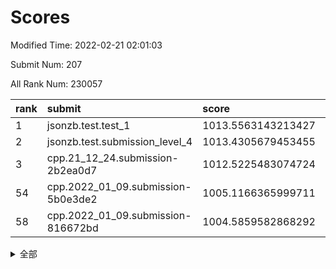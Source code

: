 # Scores

Modified Time: 2022-02-21 02:01:03

Submit Num: 207

All Rank Num: 230057

| rank |               submit               |       score        |       sigma        | pk_num |
| :--- | :--------------------------------- | :----------------- | :----------------- | :----- |
| 1    | jsonzb.test.test_1                 | 1013.5563143213427 | 0.7893620063643714 | 4448   |
| 2    | jsonzb.test.submission_level_4     | 1013.4305679453455 | 0.8620748227457388 | 4446   |
| 3    | cpp.21_12_24.submission-2b2ea0d7   | 1012.5225483074724 | 0.7843329507701002 | 4448   |
| 54   | cpp.2022_01_09.submission-5b0e3de2 | 1005.1166365999711 | 0.7160965950702289 | 4444   |
| 58   | cpp.2022_01_09.submission-816672bd | 1004.5859582868292 | 0.7271342223485111 | 4446   |


<details>
<summary>全部</summary>

| rank |                 submit                 |       score        |       sigma        | pk_num |
| :--- | :------------------------------------- | :----------------- | :----------------- | :----- |
| 1    | jsonzb.test.test_1                     | 1013.5563143213427 | 0.7893620063643714 | 4448   |
| 2    | jsonzb.test.submission_level_4         | 1013.4305679453455 | 0.8620748227457388 | 4446   |
| 3    | cpp.21_12_24.submission-2b2ea0d7       | 1012.5225483074724 | 0.7843329507701002 | 4448   |
| 4    | gobigger.level_3.submission_level_3_26 | 1011.9085815158952 | 0.76953268090717   | 4452   |
| 5    | gobigger.level_3.submission_level_3_31 | 1011.5474361996318 | 0.7497490206390227 | 4444   |
| 6    | gobigger.level_3.submission_level_3_29 | 1011.44193040686   | 0.7697011828808918 | 4450   |
| 7    | gobigger.level_3.submission_level_3_8  | 1011.3093877642086 | 0.7675624137734176 | 4443   |
| 8    | gobigger.level_3.submission_level_3_28 | 1011.2013329682119 | 0.7675826010012592 | 4448   |
| 9    | gobigger.level_3.submission_level_3_44 | 1011.0991091694889 | 0.7726957767176843 | 4444   |
| 10   | gobigger.level_3.submission_level_3_40 | 1010.9567022960707 | 0.7608432626874742 | 4444   |
| 11   | gobigger.level_3.submission_level_3_37 | 1010.8791940068354 | 0.7501886249435332 | 4440   |
| 12   | gobigger.level_3.submission_level_3_41 | 1010.8462003240211 | 0.7555204155253572 | 4446   |
| 13   | gobigger.level_3.submission_level_3_46 | 1010.8450137802035 | 0.7921839512257733 | 4444   |
| 14   | gobigger.level_3.submission_level_3_1  | 1010.6346400395736 | 0.7533462143012138 | 4445   |
| 15   | gobigger.level_3.submission_level_3_4  | 1010.6186818327451 | 0.7591970495067795 | 4438   |
| 16   | gobigger.level_3.submission_level_3_33 | 1010.5463901261184 | 0.7453692753644178 | 4448   |
| 17   | gobigger.level_3.submission_level_3_14 | 1010.5174090358728 | 0.7907044389208935 | 4450   |
| 18   | gobigger.level_3.submission_level_3_5  | 1010.4870907607868 | 0.7589702707517387 | 4443   |
| 19   | gobigger.level_3.submission_level_3_43 | 1010.469063868585  | 0.7829619002100906 | 4443   |
| 20   | gobigger.level_3.submission_level_3_39 | 1010.4554723936573 | 0.7512624900482796 | 4446   |
| 21   | gobigger.level_3.submission_level_3_48 | 1010.455259326265  | 0.7818330723761171 | 4445   |
| 22   | gobigger.level_3.submission_level_3_36 | 1010.440354024106  | 0.7734899121098213 | 4447   |
| 23   | gobigger.level_3.submission_level_3_15 | 1010.3704848563092 | 0.7721595579068801 | 4449   |
| 24   | gobigger.level_3.submission_level_3_0  | 1010.2696803787047 | 0.7910183447278997 | 4440   |
| 25   | gobigger.level_3.submission_level_3_2  | 1010.2491595983294 | 0.7735924611111661 | 4446   |
| 26   | gobigger.level_3.submission_level_3_30 | 1010.2273850092159 | 0.7661665454161287 | 4440   |
| 27   | gobigger.level_3.submission_level_3_6  | 1010.2137534449383 | 0.7581656464680959 | 4445   |
| 28   | gobigger.level_3.submission_level_3_42 | 1010.1848655364157 | 0.7542186669984444 | 4449   |
| 29   | gobigger.level_3.submission_level_3_17 | 1010.0512054675384 | 0.7326578392189637 | 4443   |
| 30   | gobigger.level_3.submission_level_3_19 | 1009.9205623522539 | 0.7592560789343522 | 4450   |
| 31   | gobigger.level_3.submission_level_3_11 | 1009.9007906609413 | 0.7488089185212512 | 4444   |
| 32   | gobigger.level_3.submission_level_3_35 | 1009.859548302703  | 0.7784083912135985 | 4445   |
| 33   | gobigger.level_3.submission_level_3_16 | 1009.8340376729591 | 0.7462150218666116 | 4447   |
| 34   | gobigger.level_3.submission_level_3_27 | 1009.7481949988986 | 0.7518862807653123 | 4447   |
| 35   | gobigger.level_3.submission_level_3_12 | 1009.7377265383516 | 0.7590117603330953 | 4447   |
| 36   | gobigger.level_3.submission_level_3_13 | 1009.6616013104027 | 0.7485397416383813 | 4438   |
| 37   | gobigger.level_3.submission_level_3_25 | 1009.6001602836327 | 0.7386131551300561 | 4447   |
| 38   | gobigger.level_3.submission_level_3_24 | 1009.5579964443402 | 0.7242126610927494 | 4445   |
| 39   | gobigger.level_3.submission_level_3_18 | 1009.525955973429  | 0.7567986541294698 | 4451   |
| 40   | gobigger.level_3.submission_level_3_22 | 1009.495501500787  | 0.7487318573471751 | 4445   |
| 41   | gobigger.level_3.submission_level_3_32 | 1009.3892395584863 | 0.7490366411586862 | 4448   |
| 42   | gobigger.level_3.submission_level_3_10 | 1009.343614152853  | 0.7404178838284114 | 4446   |
| 43   | gobigger.level_3.submission_level_3_20 | 1009.3342397399936 | 0.760281916851182  | 4444   |
| 44   | gobigger.level_3.submission_level_3_38 | 1009.3224786438532 | 0.7331499594551794 | 4452   |
| 45   | gobigger.level_3.submission_level_3_3  | 1009.2179096975182 | 0.751387019192252  | 4446   |
| 46   | gobigger.level_3.submission_level_3_34 | 1009.1230474500072 | 0.7468270991208126 | 4441   |
| 47   | gobigger.level_3.submission_level_3_49 | 1009.0951200541668 | 0.7522734826115572 | 4448   |
| 48   | gobigger.level_3.submission_level_3_9  | 1009.0867219214136 | 0.7422967901361932 | 4452   |
| 49   | gobigger.level_3.submission_level_3_21 | 1009.0865085869464 | 0.7384404044619526 | 4443   |
| 50   | gobigger.level_3.submission_level_3_45 | 1008.6758558283527 | 0.7525889480603883 | 4444   |
| 51   | gobigger.level_3.submission_level_3_47 | 1008.6281115529177 | 0.7358221219649531 | 4444   |
| 52   | gobigger.level_3.submission_level_3_23 | 1008.3926476389582 | 0.7555421498563296 | 4446   |
| 53   | gobigger.level_3.submission_level_3_7  | 1007.8495035162822 | 0.7413798950272008 | 4446   |
| 54   | cpp.2022_01_09.submission-5b0e3de2     | 1005.1166365999711 | 0.7160965950702289 | 4444   |
| 55   | gobigger.level_1.submission_level_1_41 | 1004.9789569975505 | 0.7116144451188006 | 4444   |
| 56   | gobigger.level_1.submission_level_1_47 | 1004.9253079595928 | 0.7147281130168018 | 4444   |
| 57   | gobigger.level_1.submission_level_1_4  | 1004.710363319159  | 0.716249391452679  | 4447   |
| 58   | cpp.2022_01_09.submission-816672bd     | 1004.5859582868292 | 0.7271342223485111 | 4446   |
| 59   | gobigger.level_1.submission_level_1_38 | 1004.1918033858852 | 0.7211920048856578 | 4443   |
| 60   | gobigger.level_1.submission_level_1_45 | 1003.976025844098  | 0.7028002319116581 | 4449   |
| 61   | gobigger.level_1.submission_level_1_2  | 1003.9325237391936 | 0.717527696476806  | 4453   |
| 62   | gobigger.level_1.submission_level_1_14 | 1003.7758480108124 | 0.7202439680789923 | 4449   |
| 63   | gobigger.level_1.submission_level_1_0  | 1003.7416301128501 | 0.7204714914091235 | 4442   |
| 64   | gobigger.level_1.submission_level_1_32 | 1003.6950936181129 | 0.7152592746929326 | 4447   |
| 65   | gobigger.level_1.submission_level_1_11 | 1003.691075092084  | 0.7157287197600178 | 4448   |
| 66   | gobigger.level_1.submission_level_1_8  | 1003.6439987529063 | 0.7200384615843695 | 4445   |
| 67   | gobigger.level_1.submission_level_1_5  | 1003.621733130269  | 0.7151726893344184 | 4444   |
| 68   | gobigger.level_1.submission_level_1_16 | 1003.5961904240762 | 0.7165748675233025 | 4448   |
| 69   | gobigger.level_1.submission_level_1_1  | 1003.5875537162124 | 0.7150798602008228 | 4450   |
| 70   | gobigger.level_1.submission_level_1_3  | 1003.5858230391435 | 0.7059739588882287 | 4448   |
| 71   | gobigger.level_1.submission_level_1_17 | 1003.4755570368607 | 0.7178321655659596 | 4447   |
| 72   | gobigger.level_1.submission_level_1_36 | 1003.4468514158435 | 0.724656719188837  | 4446   |
| 73   | gobigger.level_1.submission_level_1_43 | 1003.4130808319574 | 0.7156598052811932 | 4449   |
| 74   | gobigger.level_1.submission_level_1_13 | 1003.3931121493398 | 0.7131470199733143 | 4448   |
| 75   | gobigger.level_1.submission_level_1_10 | 1003.3873316110336 | 0.7273490444961368 | 4444   |
| 76   | gobigger.level_1.submission_level_1_44 | 1003.2937877489135 | 0.7127853123490611 | 4448   |
| 77   | gobigger.level_1.submission_level_1_23 | 1003.243671369504  | 0.720461485918265  | 4445   |
| 78   | gobigger.level_1.submission_level_1_15 | 1003.231796331266  | 0.7155191944206937 | 4444   |
| 79   | gobigger.level_1.submission_level_1_27 | 1003.2307433318417 | 0.7190239632883699 | 4441   |
| 80   | gobigger.level_1.submission_level_1_46 | 1003.1872422763388 | 0.7226705928759952 | 4443   |
| 81   | gobigger.level_1.submission_level_1_42 | 1003.1110450620016 | 0.7137685372042578 | 4445   |
| 82   | gobigger.level_1.submission_level_1_31 | 1003.0460388689809 | 0.7138720719427518 | 4447   |
| 83   | gobigger.level_1.submission_level_1_7  | 1003.0281464762465 | 0.7200841863479875 | 4441   |
| 84   | gobigger.level_1.submission_level_1_20 | 1002.9388669594163 | 0.7180119559756655 | 4447   |
| 85   | gobigger.level_1.submission_level_1_40 | 1002.9143421010494 | 0.7314693740927795 | 4447   |
| 86   | gobigger.level_1.submission_level_1_37 | 1002.9070028000327 | 0.7206270610818015 | 4444   |
| 87   | gobigger.level_1.submission_level_1_34 | 1002.9048021955695 | 0.7022328891685726 | 4441   |
| 88   | gobigger.level_1.submission_level_1_6  | 1002.8954713601945 | 0.7218557062174308 | 4444   |
| 89   | gobigger.level_1.submission_level_1_22 | 1002.8423250942087 | 0.7134833173463098 | 4450   |
| 90   | gobigger.level_1.submission_level_1_19 | 1002.8368352515319 | 0.7104645673928377 | 4444   |
| 91   | gobigger.level_1.submission_level_1_9  | 1002.8366588897218 | 0.7222000132317187 | 4444   |
| 92   | gobigger.level_1.submission_level_1_25 | 1002.7863442066997 | 0.7190825806056644 | 4451   |
| 93   | gobigger.level_1.submission_level_1_48 | 1002.7573905781983 | 0.7178001285917266 | 4442   |
| 94   | gobigger.level_1.submission_level_1_18 | 1002.7320790934998 | 0.7159376601355327 | 4447   |
| 95   | gobigger.level_1.submission_level_1_26 | 1002.6741102833304 | 0.7115514748097277 | 4449   |
| 96   | gobigger.level_1.submission_level_1_21 | 1002.6196377212277 | 0.7090691975086798 | 4446   |
| 97   | gobigger.level_1.submission_level_1_30 | 1002.6096650117432 | 0.7187241962434354 | 4447   |
| 98   | gobigger.level_1.submission_level_1_35 | 1002.5039350714719 | 0.7136175573426654 | 4442   |
| 99   | gobigger.level_1.submission_level_1_24 | 1002.4389288838051 | 0.7156600423188691 | 4442   |
| 100  | gobigger.level_1.submission_level_1_49 | 1002.4190824898867 | 0.7144159092194232 | 4448   |
| 101  | gobigger.level_1.submission_level_1_39 | 1002.052081052326  | 0.7116285796351741 | 4450   |
| 102  | gobigger.level_1.submission_level_1_12 | 1001.9469770223209 | 0.7026206701722892 | 4450   |
| 103  | gobigger.level_1.submission_level_1_33 | 1001.9274199435866 | 0.7097582180579551 | 4446   |
| 104  | gobigger.level_1.submission_level_1_29 | 1001.8220582305713 | 0.7215129079351184 | 4447   |
| 105  | gobigger.level_1.submission_level_1_28 | 1001.5454665470227 | 0.7141285239240197 | 4442   |
| 106  | gobigger.random.submission_random_1    | 997.2455971783755  | 0.717135197663495  | 4444   |
| 107  | gobigger.random.submission_random_30   | 997.1076139592833  | 0.7195164987797601 | 4442   |
| 108  | gobigger.random.submission_random_18   | 996.8840809075215  | 0.702826473679388  | 4443   |
| 109  | gobigger.random.submission_random_10   | 996.8054526959365  | 0.6980489281374753 | 4442   |
| 110  | gobigger.random.submission_random_36   | 996.8013215540047  | 0.6981589085413741 | 4451   |
| 111  | gobigger.random.submission_random_29   | 996.7449837939234  | 0.7072265382884647 | 4441   |
| 112  | gobigger.random.submission_random_17   | 996.6733293481019  | 0.7036496105620454 | 4443   |
| 113  | gobigger.random.submission_random_21   | 996.5552903365405  | 0.7079512991492757 | 4450   |
| 114  | gobigger.random.submission_random_43   | 996.5487627715722  | 0.709574841684563  | 4444   |
| 115  | gobigger.random.submission_random_15   | 996.4994814994365  | 0.7063803699799175 | 4446   |
| 116  | gobigger.random.submission_random_23   | 996.4644610047488  | 0.718736862751271  | 4448   |
| 117  | gobigger.random.submission_random_5    | 996.3480919310381  | 0.7161908847146504 | 4446   |
| 118  | gobigger.random.submission_random_8    | 996.3101068180604  | 0.7155076634573766 | 4446   |
| 119  | gobigger.random.submission_random_13   | 996.1702803117005  | 0.7023137333291402 | 4446   |
| 120  | gobigger.random.submission_random_7    | 996.1316961787694  | 0.7042574817762006 | 4447   |
| 121  | gobigger.random.submission_random_46   | 996.0877901716057  | 0.705964006574252  | 4442   |
| 122  | gobigger.random.submission_random_12   | 996.0234524228698  | 0.7126077443921541 | 4444   |
| 123  | gobigger.random.submission_random_14   | 996.0196512723784  | 0.7036788499102772 | 4439   |
| 124  | gobigger.random.submission_random_38   | 995.9276094186987  | 0.7112235425876785 | 4442   |
| 125  | gobigger.random.submission_random_31   | 995.9214709705478  | 0.6969396776123632 | 4446   |
| 126  | gobigger.random.submission_random_42   | 995.8945907190058  | 0.710232604076191  | 4442   |
| 127  | gobigger.random.submission_random_2    | 995.8942254164666  | 0.697287910956493  | 4447   |
| 128  | gobigger.random.submission_random_28   | 995.8086012007846  | 0.7144571897229223 | 4450   |
| 129  | gobigger.random.submission_random_25   | 995.7917228026744  | 0.7055437146593158 | 4447   |
| 130  | gobigger.random.submission_random_40   | 995.6981902906132  | 0.7082654752450732 | 4447   |
| 131  | gobigger.random.submission_random_22   | 995.689555844941   | 0.7201432566842522 | 4446   |
| 132  | gobigger.random.submission_random_9    | 995.6680613546616  | 0.7215287984813059 | 4446   |
| 133  | gobigger.random.submission_random_11   | 995.5849246895683  | 0.7104986238282125 | 4443   |
| 134  | gobigger.random.submission_random_26   | 995.5812758932667  | 0.7156538873553976 | 4445   |
| 135  | gobigger.random.submission_random_45   | 995.5796261123916  | 0.7121919141365656 | 4447   |
| 136  | gobigger.random.submission_random_24   | 995.5757289070472  | 0.7081351052604226 | 4441   |
| 137  | gobigger.random.submission_random_19   | 995.5756936448334  | 0.7126382400125867 | 4443   |
| 138  | gobigger.random.submission_random_16   | 995.5487853359379  | 0.7057826082497207 | 4441   |
| 139  | gobigger.random.submission_random_34   | 995.5425438888208  | 0.6998370944315928 | 4445   |
| 140  | gobigger.random.submission_random_32   | 995.5418158241109  | 0.7231548637268097 | 4444   |
| 141  | gobigger.random.submission_random_49   | 995.5411531035323  | 0.7032553028783668 | 4444   |
| 142  | gobigger.random.submission_random_6    | 995.4797968143158  | 0.725681687912162  | 4447   |
| 143  | gobigger.random.submission_random_27   | 995.4793252380088  | 0.707338527342285  | 4446   |
| 144  | gobigger.random.submission_random_0    | 995.4347742771449  | 0.704875015086965  | 4447   |
| 145  | gobigger.random.submission_random_33   | 995.3807698341677  | 0.7125319057686081 | 4445   |
| 146  | gobigger.random.submission_random_44   | 995.3713058693273  | 0.7238009856318365 | 4447   |
| 147  | gobigger.random.submission_random_37   | 995.3452597652202  | 0.7225047184200974 | 4450   |
| 148  | gobigger.random.submission_random_47   | 995.262326285887   | 0.7049416938795479 | 4449   |
| 149  | gobigger.random.submission_random_20   | 995.1787601208682  | 0.7288618178355151 | 4451   |
| 150  | gobigger.random.submission_random_4    | 995.1124528294567  | 0.7318783370274575 | 4436   |
| 151  | gobigger.random.submission_random_39   | 995.0800980545353  | 0.7165061404677194 | 4443   |
| 152  | gobigger.random.submission_random_3    | 994.998183121124   | 0.7276066209756212 | 4447   |
| 153  | gobigger.random.submission_random_48   | 994.9694943703453  | 0.7081367281040123 | 4445   |
| 154  | gobigger.random.submission_random_41   | 994.8288446571889  | 0.7336316796939376 | 4446   |
| 155  | gobigger.random.submission_random_35   | 994.7964863481293  | 0.7296030701427565 | 4445   |
| 156  | gobigger.level_2.submission_level_2_47 | 993.8472688198141  | 0.7414711877316758 | 4444   |
| 157  | gobigger.level_2.submission_level_2_10 | 993.5509791185527  | 0.7494350684960461 | 4445   |
| 158  | gobigger.level_2.submission_level_2_16 | 993.3181673455925  | 0.7426777391588606 | 4446   |
| 159  | gobigger.level_2.submission_level_2_38 | 993.2761774319187  | 0.7344909786881385 | 4447   |
| 160  | gobigger.level_2.submission_level_2_21 | 993.23291213454    | 0.7175600090987451 | 4447   |
| 161  | gobigger.level_2.submission_level_2_18 | 993.2061802134918  | 0.7414257122923771 | 4446   |
| 162  | gobigger.level_2.submission_level_2_2  | 993.0869667094037  | 0.7304924406808699 | 4442   |
| 163  | gobigger.level_2.submission_level_2_30 | 993.0490363050154  | 0.7324684777685644 | 4449   |
| 164  | gobigger.level_2.submission_level_2_15 | 993.0150047899541  | 0.7362450506917877 | 4447   |
| 165  | gobigger.level_2.submission_level_2_41 | 992.9629074752338  | 0.7397699698110838 | 4439   |
| 166  | gobigger.level_2.submission_level_2_36 | 992.8778724546719  | 0.7429752536581302 | 4453   |
| 167  | gobigger.level_2.submission_level_2_29 | 992.8353405723481  | 0.7255080028143024 | 4449   |
| 168  | gobigger.level_2.submission_level_2_19 | 992.8175209758734  | 0.7198745422003413 | 4444   |
| 169  | gobigger.level_2.submission_level_2_3  | 992.747074608541   | 0.7299868054079877 | 4445   |
| 170  | gobigger.level_2.submission_level_2_33 | 992.6470144962666  | 0.7321860839338804 | 4447   |
| 171  | gobigger.level_2.submission_level_2_0  | 992.6039677709089  | 0.7596270747474111 | 4437   |
| 172  | gobigger.level_2.submission_level_2_13 | 992.5961710921772  | 0.7153957108841655 | 4443   |
| 173  | gobigger.level_2.submission_level_2_6  | 992.5402111724264  | 0.7327404496835913 | 4445   |
| 174  | gobigger.level_2.submission_level_2_34 | 992.51911737335    | 0.7408469658636192 | 4446   |
| 175  | gobigger.level_2.submission_level_2_7  | 992.5135317943946  | 0.751535510294643  | 4450   |
| 176  | gobigger.level_2.submission_level_2_22 | 992.4887907103546  | 0.7334104001498174 | 4450   |
| 177  | gobigger.level_2.submission_level_2_1  | 992.4785147650135  | 0.7364432571489369 | 4448   |
| 178  | gobigger.level_2.submission_level_2_48 | 992.4310550470514  | 0.7464074462810433 | 4446   |
| 179  | gobigger.level_2.submission_level_2_40 | 992.3658160796299  | 0.7436291375949972 | 4443   |
| 180  | gobigger.level_2.submission_level_2_8  | 992.2489368481837  | 0.7227918329127279 | 4444   |
| 181  | gobigger.level_2.submission_level_2_20 | 992.2422809580844  | 0.7337254984941192 | 4441   |
| 182  | gobigger.level_2.submission_level_2_5  | 992.2245847145351  | 0.7305788360120063 | 4447   |
| 183  | gobigger.level_2.submission_level_2_37 | 992.1648395534992  | 0.7418475821804761 | 4444   |
| 184  | gobigger.level_2.submission_level_2_32 | 992.104098549033   | 0.7390041809401978 | 4444   |
| 185  | gobigger.level_2.submission_level_2_39 | 991.9117957756865  | 0.7444102758523067 | 4448   |
| 186  | gobigger.level_2.submission_level_2_31 | 991.8883840020171  | 0.7561420065904703 | 4440   |
| 187  | gobigger.level_2.submission_level_2_42 | 991.884412446179   | 0.729844352650523  | 4445   |
| 188  | gobigger.level_2.submission_level_2_12 | 991.876768397727   | 0.7508550611183845 | 4444   |
| 189  | gobigger.level_2.submission_level_2_23 | 991.8425813127526  | 0.7550903834519882 | 4446   |
| 190  | gobigger.level_2.submission_level_2_4  | 991.8369372459941  | 0.7396743371465337 | 4444   |
| 191  | gobigger.level_2.submission_level_2_43 | 991.7380017876791  | 0.7532691216039661 | 4446   |
| 192  | gobigger.level_2.submission_level_2_46 | 991.7359576084724  | 0.7598783043405946 | 4448   |
| 193  | gobigger.level_2.submission_level_2_9  | 991.729384132468   | 0.7527189855147599 | 4442   |
| 194  | gobigger.level_2.submission_level_2_45 | 991.6041927369674  | 0.7492277188600106 | 4442   |
| 195  | gobigger.level_2.submission_level_2_28 | 991.4949070933068  | 0.7309229546865524 | 4446   |
| 196  | gobigger.level_2.submission_level_2_14 | 991.461165261716   | 0.7407919564329812 | 4447   |
| 197  | gobigger.level_2.submission_level_2_11 | 991.4100583168909  | 0.7439144182148422 | 4447   |
| 198  | gobigger.level_2.submission_level_2_25 | 991.3886847212196  | 0.7542447242412513 | 4443   |
| 199  | gobigger.level_2.submission_level_2_49 | 991.3858568952295  | 0.7379484011870618 | 4446   |
| 200  | gobigger.level_2.submission_level_2_24 | 991.3599204042877  | 0.7475646289475172 | 4444   |
| 201  | gobigger.level_2.submission_level_2_35 | 991.3552652597396  | 0.769713422056611  | 4446   |
| 202  | gobigger.level_2.submission_level_2_27 | 991.2657115228516  | 0.7563916808716532 | 4450   |
| 203  | gobigger.level_2.submission_level_2_26 | 991.2185610031443  | 0.7353997306830189 | 4447   |
| 204  | gobigger.level_2.submission_level_2_44 | 991.197576941476   | 0.7641376589820742 | 4447   |
| 205  | gobigger.level_2.submission_level_2_17 | 990.5456201581147  | 0.7726125047065258 | 4450   |
| 206  | gobigger.none.submission_none_1        | 978.2246771248039  | 1.2636777442809535 | 4444   |
| 207  | gobigger.none.submission_none_0        | 976.4479246184529  | 1.4216083307262894 | 4448   |

</details>